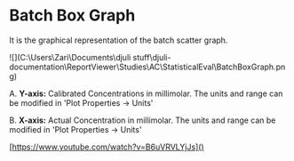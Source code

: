 # Batch Box Graph

It is the graphical representation of the batch scatter graph.

![](C:\Users\Zari\Documents\djuli stuff\djuli-documentation\ReportViewer\Studies\AC\StatisticalEval\BatchBoxGraph.png)

A. **Y-axis:** Calibrated Concentrations in millimolar. The units and range can be modified in 'Plot Properties -> Units'

B. **X-axis:** Actual Concentration in millimolar. The units and range can be modified in 'Plot Properties -> Units'

[https://www.youtube.com/watch?v=B6uVRVLYjJs]()